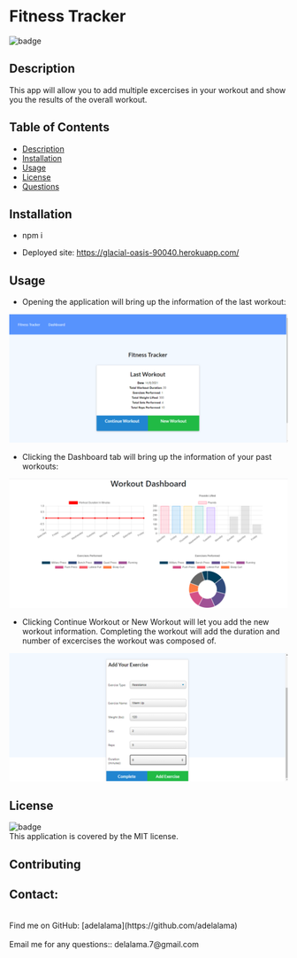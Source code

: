 
<h1>Fitness Tracker </h1>
  
![badge](https://img.shields.io/badge/license-MIT-brightgreen)<br />

## Description

This app will allow you to add multiple excercises in your workout and show you the results of the overall workout.

## Table of Contents

- [Description](#description)
- [Installation](#installation)
- [Usage](#usage)
- [License](#license)
- [Questions](#questions)

## Installation

* npm i

* Deployed site: https://glacial-oasis-90040.herokuapp.com/

## Usage
* Opening the application will bring up the information of the last workout:

![sh1](./assets/sh1.png)

* Clicking the Dashboard tab will bring up the information of your past workouts:

![sh2](./assets/sh2.png)

* Clicking Continue Workout or New Workout will let you add the new workout information. Completing the workout will add the duration and number of excercises the workout was composed of.

![sh3](./assets/sh3.png)


## License
![badge](https://img.shields.io/badge/license-MIT-brightgreen)
<br />
This application is covered by the MIT license. 
## Contributing

## Contact:
<br />
Find me on GitHub: [adelalama](https://github.com/adelalama)<br />
<br />
Email me for any questions:: delalama.7@gmail.com<br /><br />
    